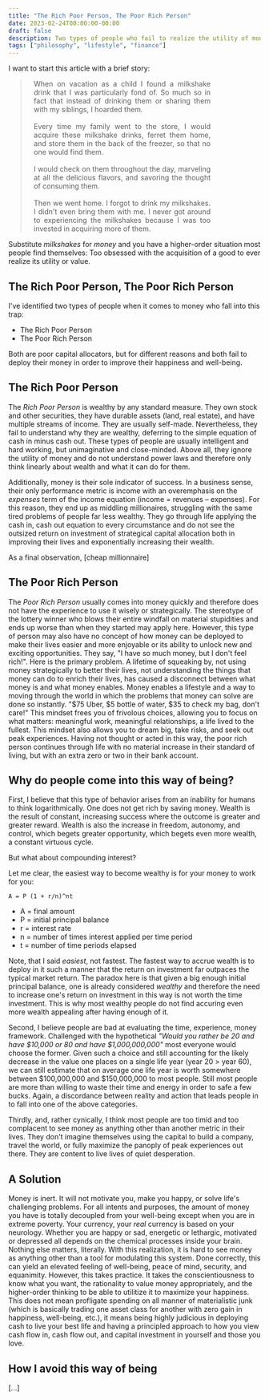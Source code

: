 ```yaml
---
title: "The Rich Poor Person, The Poor Rich Person"
date: 2023-02-24T00:00:00-00:00
draft: false
description: Two types of people who fail to realize the utility of money and deploy it in order to better their lives.
tags: ["philosophy", "lifestyle", "finance"]
---
```


I want to start this article with a brief story:

<blockquote class="prose" style="text-align: justify; padding-left: 25px; padding-right: 100px">
When on vacation as a child I found a milkshake drink that I was particularly fond of. So much so in fact that instead of drinking them or sharing them with my siblings, I hoarded them.
<br><br>
Every time my family went to the store, I would acquire these milkshake drinks, ferret them home, and store them in the back of the freezer, so that no one would find them.
<br><br>
I would check on them throughout the day, marveling at all the delicious flavors, and savoring the thought of consuming them.
<br><br>
Then we went home. I forgot to drink my milkshakes. I didn't even bring them with me. I never got around to experiencing the milkshakes because I was too invested in acquiring more of them.
</blockquote>

Substitute *milkshakes* for *money* and you have a higher-order situation most people find themselves: Too obsessed with the acquisition of a good to ever realize its utility or value.

## The Rich Poor Person, The Poor Rich Person

I've identified two types of people when it comes to money who fall into this trap:
* The Rich Poor Person
* The Poor Rich Person

Both are poor capital allocators, but for different reasons and both fail to deploy their money in order to improve their happiness and well-being.

## The Rich Poor Person

The *Rich Poor Person* is wealthy by any standard measure. They own stock and other securities, they have durable assets (land, real estate), and have multiple streams of income. They are usually self-made. Nevertheless, they fail to understand why they are wealthy, deferring to the simple equation of cash in minus cash out. These types of people are usually intelligent and hard working, but unimaginative and close-minded. Above all, they ignore the utility of money and do not understand power laws and therefore only think linearly about wealth and what it can do for them.

Additionally, money is their sole indicator of success. In a business sense, their only performance metric is income with an overemphasis on the *expenses* term of the income equation (income = revenues – expenses). For this reason, they end up as middling millionaires, struggling with the same tired problems of people far less wealthy. They go through life applying the cash in, cash out equation to every circumstance and do not see the outsized return on investment of strategical capital allocation both in improving their lives and exponentially increasing their wealth.

As a final observation, [cheap millionnaire]

## The Poor Rich Person

The *Poor Rich Person* usually comes into money quickly and therefore does not have the experience to use it wisely or strategically. The stereotype of the lottery winner who blows their entire windfall on material stupidities and ends up worse than when they started may apply here. However, this type of person may also have no concept of how money can be deployed to make their lives easier and more enjoyable or its ability to unlock new and exciting opportunities. They say, "I have so much money, but I don't feel rich!". Here is the primary problem. A lifetime of squeaking by, not using money strategically to better their lives, not understanding the things that money can do to enrich their lives, has caused a disconnect between what money is and what money enables. Money enables a lifestyle and a way to moving through the world in which the problems that money can solve are done so instantly. "$75 Uber, $5 bottle of water, $35 to check my bag, don't care!" This mindset frees you of frivolous choices, allowing you to focus on what matters: meaningful work, meaningful relationships, a life lived to the fullest. This mindset also allows you to dream big, take risks, and seek out peak experiences. Having not thought or acted in this way, the poor rich person continues through life with no material increase in their standard of living, but with an extra zero or two in their bank account.

## Why do people come into this way of being?

First, I believe that this type of behavior arises from an inability for humans to think logarithmically. One does not get rich by saving money. Wealth is the result of constant, increasing success where the outcome is greater and greater reward. Wealth is also the increase in freedom, autonomy, and control, which begets greater opportunity, which begets even more wealth, a constant virtuous cycle.

But what about compounding interest?

Let me clear, the easiest way to become wealthy is for your money to work for you:

```
A = P (1 + r/n)^nt
```

* A = final amount
* P = initial principal balance
* r = interest rate
* n = number of times interest applied per time period
* t = number of time periods elapsed

Note, that I said *easiest*, not fastest. The fastest way to accrue wealth is to deploy in it such a manner that the return on investment far outpaces the typical market return. The paradox here is that given a big enough initial principal balance, one is already considered *wealthy* and therefore the need to increase one's return on investment in this way is not worth the time investment. This is why most wealthy people do not find accuring even more wealth appealing after having enough of it.

Second, I believe people are bad at evaluating the time, experience, money framework. Challenged with the hypothetical *"Would you rather be 20 and have $10,000 or 80 and have $1,000,000,000"* most everyone would choose the former. Given such a choice and still accounting for the likely decrease in the value one places on a single life year (year 20 > year 60), we can still estimate that on average one life year is worth somewhere between $100,000,000 and $150,000,000 to most people. Still most people are more than willing to waste their time and energy in order to safe a few bucks. Again, a discordance between reality and action that leads people in to fall into one of the above categories.

Thirdly, and, rather cynically, I think most people are too timid and too complacent to see money as anything other than another metric in their lives. They don't imagine themselves using the capital to build a company, travel the world, or fully maximize the panoply of peak experiences out there. They are content to live lives of quiet desperation.

## A Solution

Money is inert. It will not motivate you, make you happy, or solve life's challenging problems. For all intents and purposes, the amount of money you have is totally decoupled from your well-being except when you are in extreme poverty. Your currency, your *real* currency is based on your neurology. Whether you are happy or sad, energetic or lethargic, motivated or depressed all depends on the chemical processes inside your brain. Nothing else matters, literally. With this realization, it is hard to see money as anything other than a tool for modulating this system. Done correctly, this can yield an elevated feeling of well-being, peace of mind, security, and equanimity. However, this takes practice. It takes the conscientiousness to know what you want, the rationality to value money appropriately, and the higher-order thinking to be able to utilitize it to maximize your happiness. This does not mean profligate spending on all manner of materialistic junk (which is basically trading one asset class for another with zero gain in happiness, well-being, etc.), it means being highly judicious in deploying cash to live your best life and having a principled approach to how you view cash flow in, cash flow out, and capital investment in yourself and those you love.

## How I avoid this way of being

[...]
